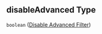 ## disableAdvanced Type

`boolean` ([Disable Advanced Filter](config-properties-filter-widget-configuration-properties-disable-advanced-filter.md))
